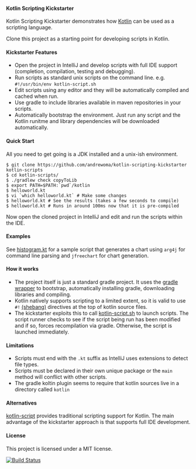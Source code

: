 #### Kotlin Scripting Kickstarter

Kotlin Scripting Kickstarter demonstrates how [Kotlin](http://kotlin.jetbrains.org/) can be used as a scripting language.

Clone this project as a starting point for developing scripts in Kotlin.

#### Kickstarter Features

* Open the project in IntelliJ and develop scripts with full IDE support (completion, compilation, testing and debugging).
* Run scripts as standard unix scripts on the command line. e.g. `#!/usr/bin/env kotlin-script.sh` 
* Edit scripts using any editor and they will be automatically compiled and cached when run.
* Use gradle to include libraries available in maven repositories in your scripts.
* Automatically bootstrap the environment. Just run any script and the Kotlin runitme and library dependencies
  will be downloaded automatically.

#### Quick Start

All you need to get going is a JDK installed and a unix-ish environment.

```shell
$ git clone https://github.com/andrewoma/kotlin-scripting-kickstarter kotlin-scripts
$ cd kotlin-scripts/
$ ./gradlew check copyToLib
$ export PATH=$PATH:`pwd`/kotlin
$ helloworld.kt
$ vi `which helloworld.kt` # Make some changes
$ helloworld.kt # See the results (takes a few seconds to compile)
$ helloworld.kt # Runs in around 100ms now that it is pre-compiled
```

Now open the cloned project in IntelliJ and edit and run the scripts within the IDE.

#### Examples

See [histogram.kt](/kotlin/histogram.kt) for a sample script that generates a chart using
`arg4j` for command line parsing and `jfreechart` for chart generation.

#### How it works

* The project itself is just a standard gradle project. It uses the [gradle wrapper](http://www.gradle.org/docs/current/userguide/gradle_wrapper.html) to bootstrap, automatically 
  installing gradle, downloading libraries and compiling.
* Kotlin natively supports scripting to a limited extent, so it is valid to use `#!` [(shebang)](http://en.wikipedia.org/wiki/Shebang_(Unix)) directives at the top of kotlin source files.
* The kickstarter exploits this to call [kotlin-script.sh](/kotlin/kotlin-script.sh) to launch scripts. The script runner checks to see if the script being run has been modified and if so, forces recompilation via gradle. Otherwise, the script is launched immediately.

#### Limitations
* Scripts must end with the `.kt` suffix as IntelliJ uses extensions to detect file types.
* Scripts must be declared in their own unique package or the `main` method will conflict with other scripts.
* The gradle koltin plugin seems to require that kotlin sources live in a directory called `kotlin`  

#### Alternatives
[kotlin-script](https://github.com/andrewoma/kotlin-script) provides traditional scripting support for Kotlin. The main advantage of the kickstarter approach is that supports full IDE development.

#### License
This project is licensed under a MIT license.

[![Build Status](https://travis-ci.org/andrewoma/kotlin-scripting-kickstarter.svg?branch=master)](https://travis-ci.org/andrewoma/kotlin-scripting-kickstarter)
